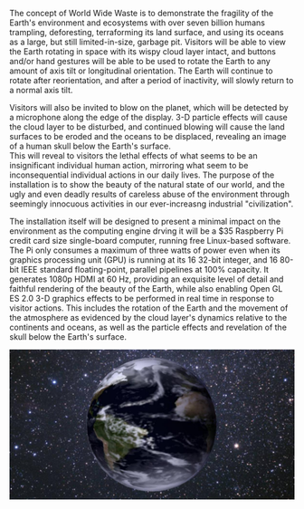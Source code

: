 The concept of World Wide Waste is to demonstrate the fragility of the Earth's environment and ecosystems with 
over seven billion humans trampling, deforesting, terraforming its land surface, and using its oceans as a 
large, but still limited-in-size, garbage pit.  Visitors will be able to view the Earth rotating in space with its 
wispy cloud layer intact, and buttons and/or hand gestures will be able to be used to rotate the Earth to any amount 
of axis tilt or longitudinal orientation.  The Earth will continue to rotate after reorientation, and after a period 
of inactivity, will slowly return to a normal axis tilt.

Visitors will also be invited to blow on the planet, which will be detected by a microphone along the edge of the 
display.  3-D particle effects will cause the cloud layer to be disturbed, and continued blowing will cause the land 
surfaces to be eroded and the oceans to be displaced, revealing an image of a human skull below the Earth's surface.  
This will reveal to visitors the lethal effects of what seems to be an insignificant individual human action, 
mirroring what seem to be inconsequential individual actions in our daily lives.  The purpose of the installation is 
to show the beauty of the natural state of our world, and the ugly and even deadly results of careless abuse of the 
environment through seemingly innocuous activities in our ever-increasng industrial "civilization".

The installation itself will be designed to present a minimal impact on the environment as the computing engine drving 
it will be a $35 Raspberry Pi credit card size single-board computer, running free Linux-based software.  The Pi only 
consumes a maximum of three watts of power even when its graphics processing unit (GPU) is running at its 16 32-bit 
integer, and 16 80-bit IEEE standard floating-point, parallel pipelines at 100% capacity.  It generates 1080p HDMI at 
60 Hz, providing an exquisite level of detail and faithful rendering of the beauty of the Earth, while also enabling 
Open GL ES 2.0 3-D graphics effects to be performed in real time in response to visitor actions.  This includes the 
rotation of the Earth and the movement of the atmosphere as evidenced by the cloud layer's dynamics relative to the 
continents and oceans, as well as the particle effects and revelation of the skull below the Earth's surface.

![Prototype Snapshot](../project_images/Earth.jpg?raw=true "Prototype Snapshot")
